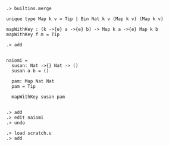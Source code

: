 ```ucm:hide
.> builtins.merge
```

```unison
unique type Map k v = Tip | Bin Nat k v (Map k v) (Map k v)

mapWithKey : (k ->{e} a ->{e} b) -> Map k a ->{e} Map k b
mapWithKey f m = Tip
```

```ucm
.> add
```

```unison

naiomi = 
  susan: Nat ->{} Nat -> ()
  susan a b = ()
  
  pam: Map Nat Nat
  pam = Tip
  
  mapWithKey susan pam
  
```

```ucm
.> add
.> edit naiomi
.> undo
```

```ucm
.> load scratch.u
.> add
```
